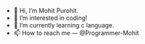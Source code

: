 - 👋 Hi, I’m Mohit Purohit.
- 👀 I’m interested in coding!
- 🌱 I’m currently learning c language.
- 📫 How to reach me — @Programmer-Mohit

<!---
Programmer-Mohit/Programmer-Mohit is a ✨ special ✨ repository because its `README.md` (this file) appears on your GitHub profile.
You can click the Preview link to take a look at your changes.
--->
